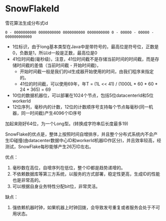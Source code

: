 # SnowFlakeId
雪花算法生成分布式id
 
 `0 - 0000000000 0000000000 0000000000 0000000000 0 - 00000 - 00000 - 000000000000`
 
- 1位标识，由于long基本类型在Java中是带符号的，最高位是符号位，正数是0，负数是1，所以id一般是正数，最高位是0
- 41位时间截(毫秒级)，注意，41位时间截不是存储当前时间的时间截，而是存储时间截的差值（当前时间截 - 开始时间截)，
    - 开始时间截一般是我们的id生成器开始使用的时间，由我们程序来指定的。
    - 41位的时间截，可以使用69年，年T = (1L << 41) / (1000L * 60 * 60 * 24 * 365) = 69
- 10位的数据机器位，可以部署在1024个节点，包括5位datacenterId和5位workerId
- 12位序列，毫秒内的计数，12位的计数顺序号支持每个节点每毫秒(同一机器，同一时间截)产生4096个ID序号

加起来刚好64位，为一个Long型。(转换成字符串后长度最多19)

SnowFlake的优点是，整体上按照时间自增排序，并且整个分布式系统内不会产生ID碰撞(由datacenter数据中心ID和workerId机器ID作区分)，并且效率较高，经测试，SnowFlake每秒能够产生26万ID左右。

优点：
1. 毫秒数在高位，自增序列在低位，整个ID都是趋势递增的。
2. 不依赖数据库等第三方系统，以服务的方式部署，稳定性更高，生成ID的性能也是非常高的。
3. 可以根据自身业务特性分配bit位，非常灵活。

缺点：
1. 强依赖机器时钟，如果机器上时钟回拨，会导致发号重复或者服务会处于不可用状态。
